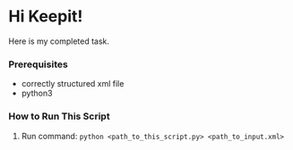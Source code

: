 # Hi Keepit!

Here is my completed task.

### Prerequisites

- correctly structured xml file
- python3

### How to Run This Script

1. Run command: `python <path_to_this_script.py> <path_to_input.xml>`
